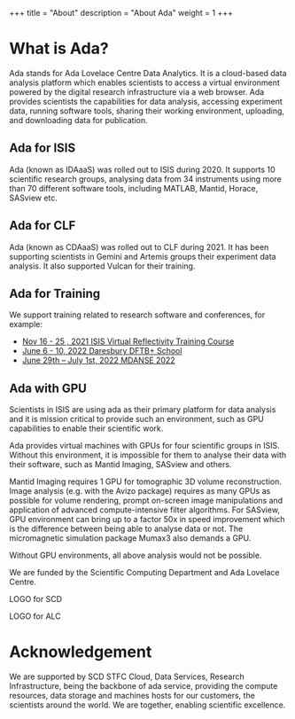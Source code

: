 +++
title = "About"
description = "About Ada"
weight = 1
+++

# What is Ada?

Ada stands for Ada Lovelace Centre Data Analytics. It is a cloud-based data analysis platform which enables scientists to access a virtual environment powered by the digital research infrastructure  via a web browser.
Ada provides scientists the capabilities for data analysis, accessing experiment data, running software tools, sharing their working environment, uploading, and downloading data for publication.

## Ada for ISIS

Ada (known as IDAaaS) was rolled out to ISIS during 2020. It supports 10 scientific research groups, analysing data from 34 instruments using more than 70 different software tools, including MATLAB, Mantid, Horace, SASview etc.

## Ada for CLF

Ada (known as CDAaaS) was rolled out to CLF during 2021. It has been supporting scientists in Gemini and Artemis groups their experiment data analysis. It also supported Vulcan for their training.

## Ada for Training

We support training related to research software and conferences, for example:

- [Nov 16 - 25 , 2021 ISIS Virtual Reflectivity Training Course](https://indico.stfc.ac.uk/event/355/)
- [June 6 - 10, 2022 Daresbury DFTB+ School](https://www.cecam.org/workshop-details/1163)
- [June 29th – July 1st, 2022 MDANSE 2022](https://www.isis.stfc.ac.uk/Pages/MDANSE-2022.aspx)

## Ada with GPU

Scientists in ISIS are using ada as their primary platform for data analysis and it is mission critical to provide such an environment, such as GPU capabilities to enable their scientific work.

Ada provides virtual machines with GPUs for four scientific groups in ISIS. Without this environment, it is impossible for them to analyse their data with their software, such as Mantid Imaging, SASview and others.

Mantid Imaging requires 1 GPU for tomographic 3D volume reconstruction. Image analysis (e.g. with the Avizo package) requires as many GPUs as possible for volume rendering, prompt on-screen image manipulations and application of advanced compute-intensive filter algorithms.
For SASview, GPU environment can bring up to a factor 50x in speed improvement which is the difference between being able to analyse data or not. The micromagnetic simulation package Mumax3 also demands a GPU.

Without GPU environments, all above analysis would not be possible.

We are funded by the Scientific Computing Department and Ada Lovelace Centre.

LOGO for SCD

LOGO for ALC

# Acknowledgement

We are supported by SCD STFC Cloud, Data Services, Research Infrastructure, being the backbone of ada service, providing the compute resources, data storage and machines hosts for our customers, the scientists around the world. We are together, enabling scientific excellence.
